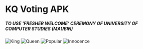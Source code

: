 # KQ Voting APK
##### TO USE 'FRESHER WELCOME' CEREMONY OF UNIVERSITY OF COMPUTER STUDIES (MAUBIN)
![King](https://raw.githubusercontent.com/htetaunglin/KQVote/master/king.png "The King")
![Queen](https://raw.githubusercontent.com/htetaunglin/KQVote/master/queen.png "The Queen")
![Popular](https://raw.githubusercontent.com/htetaunglin/KQVote/master/popular.png "The Popularity")
![Innocence](https://raw.githubusercontent.com/htetaunglin/KQVote/master/innocence.png "The Innocence")
